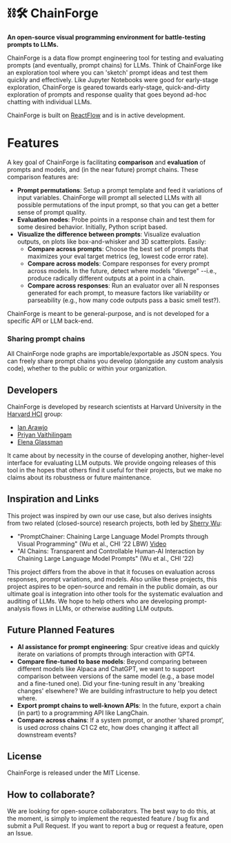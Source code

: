 # ⛓️🛠️ ChainForge
**An open-source visual programming environment for battle-testing prompts to LLMs.**

ChainForge is a data flow prompt engineering tool for testing and evaluating prompts (and eventually, prompt chains) for LLMs. Think of ChainForge like an exploration tool where you can 'sketch' prompt ideas and test them quickly and effectively. Like Jupyter Notebooks were good for early-stage exploration, ChainForge is geared towards early-stage, quick-and-dirty exploration of prompts and response quality that goes beyond ad-hoc chatting with individual LLMs. 

ChainForge is built on [ReactFlow](https://reactflow.dev) and is in active development.

# Features

A key goal of ChainForge is facilitating **comparison** and **evaluation** of prompts and models, and (in the near future) prompt chains. These comparison features are:

- **Prompt permutations**: Setup a prompt template and feed it variations of input variables. ChainForge will prompt all selected LLMs with all possible permutations of the input prompt, so that you can get a better sense of prompt quality.
- **Evaluation nodes**: Probe points in a response chain and test them for some desired behavior. Initially, Python script based. 
- **Visualize the difference between prompts**: Visualize evaluation outputs, on plots like box-and-whisker and 3D scatterplots. Easily:
  - **Compare across prompts**: Choose the best set of prompts that maximizes your eval target metrics (eg, lowest code error rate).
  - **Compare across models**: Compare responses for every prompt across models. In the future, detect where models "diverge" --i.e., produce radically different outputs at a point in a chain.
  - **Compare across responses**: Run an evaluator over all N responses generated for each prompt, to measure factors like variability or parseability (e.g., how many code outputs pass a basic smell test?).

ChainForge is meant to be general-purpose, and is not developed for a specific API or LLM back-end. 

### Sharing prompt chains

All ChainForge node graphs are importable/exportable as JSON specs. You can freely share prompt chains you develop (alongside any custom analysis code), whether to the public or within your organization. 

## Developers

ChainForge is developed by research scientists at Harvard University in the [Harvard HCI](https://hci.seas.harvard.edu) group:
- [Ian Arawjo](http://ianarawjo.com/index.html)
- [Priyan Vaithilingam](https://priyan.info)
- [Elena Glassman]()

It came about by necessity in the course of developing another, higher-level interface for evaluating LLM outputs. We provide ongoing releases of this tool in the hopes that others find it useful for their projects, but we make no claims about its robustness or future maintenance.

## Inspiration and Links

This project was inspired by own our use case, but also derives insights from two related (closed-source) research projects, both led by [Sherry Wu](https://www.cs.cmu.edu/~sherryw/):
- "PromptChainer: Chaining Large Language Model Prompts through Visual Programming" (Wu et al., CHI ’22 LBW) [Video](https://www.youtube.com/watch?v=p6MA8q19uo0)
- "AI Chains: Transparent and Controllable Human-AI Interaction by Chaining Large Language Model Prompts" (Wu et al., CHI ’22)

This project differs from the above in that it focuses on evaluation across responses, prompt variations, and models. Also unlike these projects, this project aspires to be open-source and remain in the public domain, as our ultimate goal is integration into other tools for the systematic evaluation and auditing of LLMs. We hope to help others who are developing prompt-analysis flows in LLMs, or otherwise auditing LLM outputs. 

## Future Planned Features

- **AI assistance for prompt engineering**: Spur creative ideas and quickly iterate on variations of prompts through interaction with GPT4.
- **Compare fine-tuned to base models**: Beyond comparing between different models like Alpaca and ChatGPT, we want to support comparison between versions of the same model (e.g., a base model and a fine-tuned one). Did your fine-tuning result in any 'breaking changes' elsewhere? We are building infrastructure to help you detect where.  
- **Export prompt chains to well-known APIs**: In the future, export a chain (in part) to a programming API like LangChain.
- **Compare across chains**: If a system prompt, or another ‘shared prompt’, is used *across* chains C1 C2 etc, how does changing it affect all downstream events?

## License

ChainForge is released under the MIT License.

## How to collaborate?

We are looking for open-source collaborators. The best way to do this, at the moment, is simply to implement the requested feature / bug fix and submit a Pull Request. If you want to report a bug or request a feature, open an Issue. 
